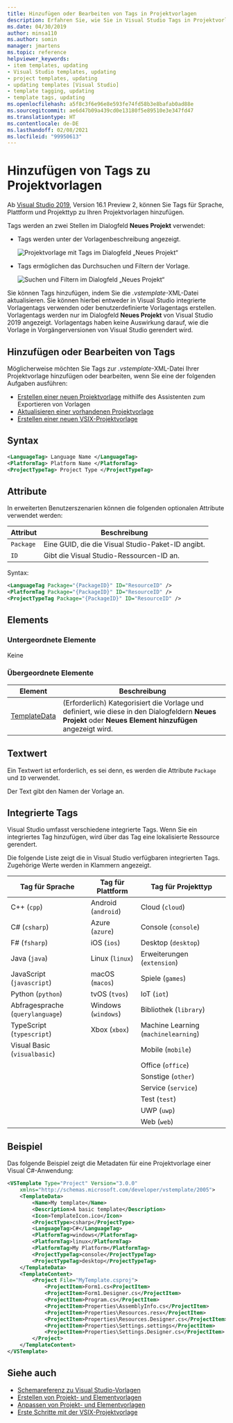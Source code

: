 ```yaml
---
title: Hinzufügen oder Bearbeiten von Tags in Projektvorlagen
description: Erfahren Sie, wie Sie in Visual Studio Tags in Projektvorlagen hinzufügen oder bearbeiten.
ms.date: 04/30/2019
author: minsa110
ms.author: somin
manager: jmartens
ms.topic: reference
helpviewer_keywords:
- item templates, updating
- Visual Studio templates, updating
- project templates, updating
- updating templates [Visual Studio]
- template tagging, updating
- template tags, updating
ms.openlocfilehash: a5f8c3f6e96e8e593fe74fd58b3e8bafab0ad88e
ms.sourcegitcommit: ae6d47b09a439cd0e13180f5e89510e3e347fd47
ms.translationtype: HT
ms.contentlocale: de-DE
ms.lasthandoff: 02/08/2021
ms.locfileid: "99950613"
---
```

# <a name="add-tags-to-project-templates"></a>Hinzufügen von Tags zu Projektvorlagen

Ab [Visual Studio 2019](https://visualstudio.microsoft.com/downloads/), Version 16.1 Preview 2, können Sie Tags für Sprache, Plattform und Projekttyp zu Ihren Projektvorlagen hinzufügen. 

Tags werden an zwei Stellen im Dialogfeld **Neues Projekt** verwendet:

- Tags werden unter der Vorlagenbeschreibung angezeigt.

   ![Projektvorlage mit Tags im Dialogfeld „Neues Projekt“](media/npd-item-with-template-tags.png)

- Tags ermöglichen das Durchsuchen und Filtern der Vorlage.

   ![Suchen und Filtern im Dialogfeld „Neues Projekt“](media/npd-search-and-filter.png)

Sie können Tags hinzufügen, indem Sie die *.vstemplate*-XML-Datei aktualisieren. Sie können hierbei entweder in Visual Studio integrierte Vorlagentags verwenden oder benutzerdefinierte Vorlagentags erstellen. Vorlagentags werden nur im Dialogfeld **Neues Projekt** von Visual Studio 2019 angezeigt. Vorlagentags haben keine Auswirkung darauf, wie die Vorlage in Vorgängerversionen von Visual Studio gerendert wird.

## <a name="add-or-edit-tags"></a>Hinzufügen oder Bearbeiten von Tags

Möglicherweise möchten Sie Tags zur *.vstemplate*-XML-Datei Ihrer Projektvorlage hinzufügen oder bearbeiten, wenn Sie eine der folgenden Aufgaben ausführen:

* [Erstellen einer neuen Projektvorlage](how-to-create-project-templates.md) mithilfe des Assistenten zum Exportieren von Vorlagen
* [Aktualisieren einer vorhandenen Projektvorlage](how-to-update-existing-templates.md)
* [Erstellen einer neuen VSIX-Projektvorlage](../extensibility/getting-started-with-the-vsix-project-template.md)

## <a name="syntax"></a>Syntax

```xml
<LanguageTag> Language Name </LanguageTag>
<PlatformTag> Platform Name </PlatformTag>
<ProjectTypeTag> Project Type </ProjectTypeTag>
```

## <a name="attributes"></a>Attribute

In erweiterten Benutzerszenarien können die folgenden optionalen Attribute verwendet werden:

|Attribut|Beschreibung|
|---------------|-----------------|
|`Package`|Eine GUID, die die Visual Studio-Paket-ID angibt.|
|`ID`|Gibt die Visual Studio-Ressourcen-ID an.|

Syntax:

```xml
<LanguageTag Package="{PackageID}" ID="ResourceID" />
<PlatformTag Package="{PackageID}" ID="ResourceID" />
<ProjectTypeTag Package="{PackageID}" ID="ResourceID" />
```

## <a name="elements"></a>Elements

### <a name="child-elements"></a>Untergeordnete Elemente

Keine

### <a name="parent-elements"></a>Übergeordnete Elemente

|Element|Beschreibung|
|-------------|-----------------|
|[TemplateData](../extensibility/templatedata-element-visual-studio-templates.md)|(Erforderlich) Kategorisiert die Vorlage und definiert, wie diese in den Dialogfeldern **Neues Projekt** oder **Neues Element hinzufügen** angezeigt wird.|

## <a name="text-value"></a>Textwert

Ein Textwert ist erforderlich, es sei denn, es werden die Attribute `Package` und `ID` verwendet.

Der Text gibt den Namen der Vorlage an.

## <a name="built-in-tags"></a>Integrierte Tags

Visual Studio umfasst verschiedene integrierte Tags. Wenn Sie ein integriertes Tag hinzufügen, wird über das Tag eine lokalisierte Ressource gerendert. 

Die folgende Liste zeigt die in Visual Studio verfügbaren integrierten Tags. Zugehörige Werte werden in Klammern angezeigt.

| Tag für Sprache | Tag für Plattform | Tag für Projekttyp |
| -- | -- | -- |
| C++ (`cpp`) | Android (`android`) | Cloud (`cloud`) |
| C# (`csharp`) | Azure (`azure`) | Console (`console`) |
| F# (`fsharp`) | iOS (`ios`) | Desktop (`desktop`) |
| Java (`java`) | Linux (`linux`) | Erweiterungen (`extension`) |
| JavaScript (`javascript`) | macOS (`macos`) | Spiele (`games`) |
| Python (`python`) | tvOS (`tvos`) | IoT (`iot`) |
| Abfragesprache (`querylanguage`) | Windows (`windows`) | Bibliothek (`library`) |
| TypeScript (`typescript`) | Xbox (`xbox`) | Machine Learning (`machinelearning`) |
| Visual Basic (`visualbasic`) | | Mobile (`mobile`) |
| | | Office (`office`) |
| | | Sonstige (`other`) |
| | | Service (`service`) |
| | | Test (`test`) |
| | | UWP (`uwp`) |
| | | Web (`web`) |

## <a name="example"></a>Beispiel

Das folgende Beispiel zeigt die Metadaten für eine Projektvorlage einer Visual C#-Anwendung:

```xml
<VSTemplate Type="Project" Version="3.0.0"
    xmlns="http://schemas.microsoft.com/developer/vstemplate/2005">
    <TemplateData>
        <Name>My template</Name>
        <Description>A basic template</Description>
        <Icon>TemplateIcon.ico</Icon>
        <ProjectType>csharp</ProjectType>
        <LanguageTag>C#</LanguageTag>
        <PlatformTag>windows</PlatformTag>
        <PlatformTag>linux</PlatformTag>
        <PlatformTag>My Platform</PlatformTag>
        <ProjectTypeTag>console</ProjectTypeTag>
        <ProjectTypeTag>desktop</ProjectTypeTag>
    </TemplateData>
    <TemplateContent>
        <Project File="MyTemplate.csproj">
            <ProjectItem>Form1.cs<ProjectItem>
            <ProjectItem>Form1.Designer.cs</ProjectItem>
            <ProjectItem>Program.cs</ProjectItem>
            <ProjectItem>Properties\AssemblyInfo.cs</ProjectItem>
            <ProjectItem>Properties\Resources.resx</ProjectItem>
            <ProjectItem>Properties\Resources.Designer.cs</ProjectItem>
            <ProjectItem>Properties\Settings.settings</ProjectItem>
            <ProjectItem>Properties\Settings.Designer.cs</ProjectItem>
        </Project>
    </TemplateContent>
</VSTemplate>
```

## <a name="see-also"></a>Siehe auch

- [Schemareferenz zu Visual Studio-Vorlagen](../extensibility/visual-studio-template-schema-reference.md)
- [Erstellen von Projekt- und Elementvorlagen](creating-project-and-item-templates.md)
- [Anpassen von Projekt- und Elementvorlagen](customizing-project-and-item-templates.md)
- [Erste Schritte mit der VSIX-Projektvorlage](../extensibility/getting-started-with-the-vsix-project-template.md)
